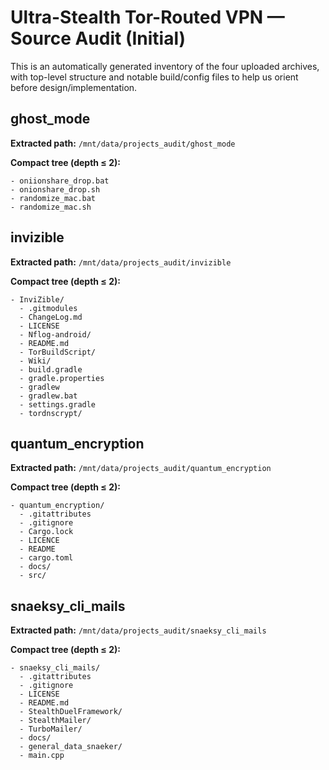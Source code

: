 # Ultra-Stealth Tor-Routed VPN — Source Audit (Initial)

This is an automatically generated inventory of the four uploaded archives, with top-level structure and notable build/config files to help us orient before design/implementation.

## ghost_mode

**Extracted path:** `/mnt/data/projects_audit/ghost_mode`

**Compact tree (depth ≤ 2):**

```
- oniionshare_drop.bat
- onionshare_drop.sh
- randomize_mac.bat
- randomize_mac.sh
```

## invizible

**Extracted path:** `/mnt/data/projects_audit/invizible`

**Compact tree (depth ≤ 2):**

```
- InviZible/
  - .gitmodules
  - ChangeLog.md
  - LICENSE
  - Nflog-android/
  - README.md
  - TorBuildScript/
  - Wiki/
  - build.gradle
  - gradle.properties
  - gradlew
  - gradlew.bat
  - settings.gradle
  - tordnscrypt/
```

## quantum_encryption

**Extracted path:** `/mnt/data/projects_audit/quantum_encryption`

**Compact tree (depth ≤ 2):**

```
- quantum_encryption/
  - .gitattributes
  - .gitignore
  - Cargo.lock
  - LICENCE
  - README
  - cargo.toml
  - docs/
  - src/
```

## snaeksy_cli_mails

**Extracted path:** `/mnt/data/projects_audit/snaeksy_cli_mails`

**Compact tree (depth ≤ 2):**

```
- snaeksy_cli_mails/
  - .gitattributes
  - .gitignore
  - LICENSE
  - README.md
  - StealthDuelFramework/
  - StealthMailer/
  - TurboMailer/
  - docs/
  - general_data_snaeker/
  - main.cpp
```
